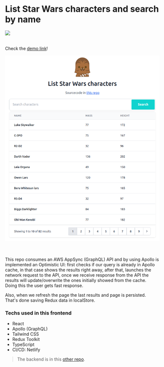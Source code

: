 # List Star Wars characters and search by name
<a href="https://app.netlify.com/sites/s4nt14go-star-wars/deploys">
  <img src="https://api.netlify.com/api/v1/badges/fc4a4433-0212-48d8-a69d-6d72a8641a3b/deploy-status" />
</a><br /><br />

Check the [demo link](https://s4nt14go-star-wars.netlify.app)!

<a href="https://s4nt14go-star-wars.netlify.app" align="center">
  <img src="doc/star-wars.png" />
</a><br /><br /><br />

This repo consumes an AWS AppSync (GraphQL) API and by using Apollo is implemented an Optimistic UI: first checks if our query is already in Apollo cache, in that case shows the results right away, after that, launches the network request to the API, once we receive response from the API the results will update/overwrite the ones initially showed from the cache. Doing this the user gets fast response.

Also, when we refresh the page the last results and page is persisted. That's done saving Redux data in localStore.

### Techs used in this frontend
* React
* Apollo (GraphQL)
* Tailwind CSS
* Redux Toolkit 
* TypeScript
* CI/CD: Netlify

> The backend is in this [other repo](https://github.com/s4nt14go/star-wars-backend).
